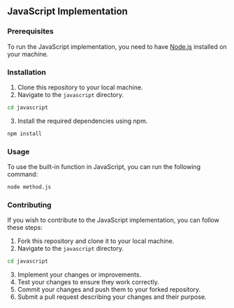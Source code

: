## JavaScript Implementation

### Prerequisites

To run the JavaScript implementation, you need to have [Node.js](https://nodejs.org/) installed on your machine.

### Installation

1. Clone this repository to your local machine.
2. Navigate to the `javascript` directory.

```bash
cd javascript
```

3. Install the required dependencies using npm.

```bash
npm install
```

### Usage

To use the built-in function in JavaScript, you can run the following command:

```bash
node method.js
```

### Contributing

If you wish to contribute to the JavaScript implementation, you can follow these steps:

1. Fork this repository and clone it to your local machine.
2. Navigate to the `javascript` directory.

```bash
cd javascript
```

3. Implement your changes or improvements.
4. Test your changes to ensure they work correctly.
5. Commit your changes and push them to your forked repository.
6. Submit a pull request describing your changes and their purpose.